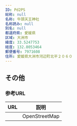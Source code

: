 ```yaml
---
ID: Pd2PS
総称: null
名称: 牛頭天王神社
名称読み: null
別名: null
都道府県: 愛媛県
区域: 大洲市
緯度: 33.5247753
経度: 132.8053464
郵便番号: 7971608
住所: 愛媛県大洲市河辺町北平２０６０
---
```


## その他

### 参考URL

| URL | 説明          |
| --- | ------------- |
|     | OpenStreetMap |
